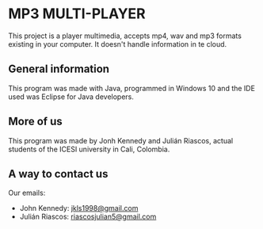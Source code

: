 # MP3 MULTI-PLAYER

This project is a player multimedia, accepts mp4, wav and mp3 formats existing in your computer. It doesn't handle information in te cloud. 

## General information

This program was made with Java, programmed in Windows 10 and the IDE used was Eclipse for Java developers. 


## More of us
This program was made by Jonh Kennedy and Julián Riascos, actual students of the ICESI university in Cali, Colombia. 

## A way to contact us
Our emails:

- John Kennedy: jkls1998@gmail.com
- Julián Riascos: riascosjulian5@gmail.com

